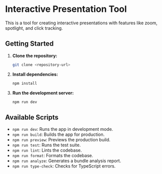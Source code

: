 # Interactive Presentation Tool

This is a tool for creating interactive presentations with features like zoom, spotlight, and click tracking.

## Getting Started

1.  **Clone the repository:**
    ```bash
    git clone <repository-url>
    ```
2.  **Install dependencies:**
    ```bash
    npm install
    ```
3.  **Run the development server:**
    ```bash
    npm run dev
    ```

## Available Scripts

- `npm run dev`: Runs the app in development mode.
- `npm run build`: Builds the app for production.
- `npm run preview`: Previews the production build.
- `npm run test`: Runs the test suite.
- `npm run lint`: Lints the codebase.
- `npm run format`: Formats the codebase.
- `npm run analyze`: Generates a bundle analysis report.
- `npm run type-check`: Checks for TypeScript errors.
